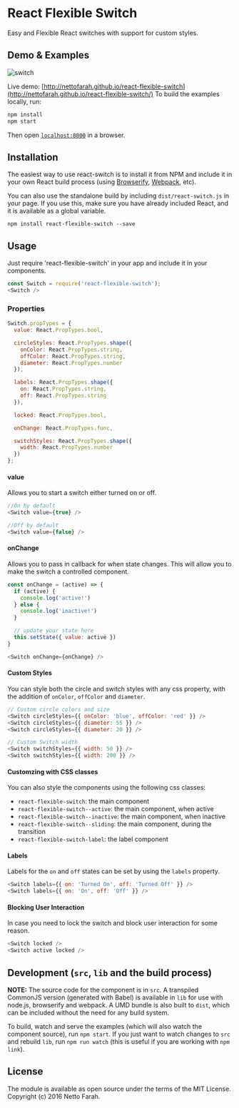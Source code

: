 # React Flexible Switch
Easy and Flexible React switches with support for custom styles.


## Demo & Examples

![switch](https://cloud.githubusercontent.com/assets/270688/14726482/870deed8-07d7-11e6-9c78-be337a1159f0.gif)

Live demo: [http://nettofarah.github.io/react-flexible-switch](http://nettofarah.github.io/react-flexible-switch/)
To build the examples locally, run:

```bash
npm install
npm start
```

Then open [`localhost:8000`](http://localhost:8000) in a browser.


## Installation

The easiest way to use react-switch is to install it from NPM and include it in your own React build process (using [Browserify](http://browserify.org), [Webpack](http://webpack.github.io/), etc).

You can also use the standalone build by including `dist/react-switch.js` in your page. If you use this, make sure you have already included React, and it is available as a global variable.

```
npm install react-flexible-switch --save
```


## Usage

Just require 'react-flexible-switch' in your app and include it in your components.

```javascript
const Switch = require('react-flexible-switch');
<Switch />
```

### Properties

```javascript
Switch.propTypes = {
  value: React.PropTypes.bool,

  circleStyles: React.PropTypes.shape({
    onColor: React.PropTypes.string,
    offColor: React.PropTypes.string,
    diameter: React.PropTypes.number
  }),

  labels: React.PropTypes.shape({
    on: React.PropTypes.string,
    off: React.PropTypes.string
  }),

  locked: React.PropTypes.bool,

  onChange: React.PropTypes.func,

  switchStyles: React.PropTypes.shape({
    width: React.PropTypes.number
  })
};
```

#### value
Allows you to start a switch either turned on or off.

```javascript
//On by default
<Switch value={true} />

//Off by default
<Switch value={false} />
```

#### onChange
Allows you to pass in callback for when state changes.
This will allow you to make the switch a controlled component.

```javascript
const onChange = (active) => {
  if (active) {
    console.log('active!')
  } else {
    console.log('inactive!')
  }

  // update your state here
  this.setState({ value: active })
}

<Switch onChange={onChange} />
```

#### Custom Styles
You can style both the circle and switch styles with any css property, with
the addition of `onColor`, `offColor` and `diameter`.


```javascript
// Custom circle colors and size
<Switch circleStyles={{ onColor: 'blue', offColor: 'red' }} />
<Switch circleStyles={{ diameter: 55 }} />
<Switch circleStyles={{ diameter: 20 }} />

// Custom Switch width
<Switch switchStyles={{ width: 50 }} />
<Switch switchStyles={{ width: 200 }} />
```

#### Customzing with CSS classes
You can also style the components using the following css classes:

- `react-flexible-switch`: the main component
- `react-flexible-switch--active`: the main component, when active
- `react-flexible-switch--inactive`: the main component, when inactive
- `react-flexible-switch--sliding`: the main component, during the transition
- `react-flexible-switch-label`: the label component

#### Labels
Labels for the `on` and `off` states can be set by using the `labels` property.

```javascript
<Switch labels={{ on: 'Turned On', off: 'Turned Off' }} />
<Switch labels={{ on: 'On', off: 'Off' }} />
```

#### Blocking User Interaction
In case you need to lock the switch and block user interaction for some reason.

```javascript
<Switch locked />
<Switch active locked />
```

## Development (`src`, `lib` and the build process)

**NOTE:** The source code for the component is in `src`. A transpiled CommonJS version (generated with Babel) is available in `lib` for use with node.js, browserify and webpack. A UMD bundle is also built to `dist`, which can be included without the need for any build system.

To build, watch and serve the examples (which will also watch the component source), run `npm start`. If you just want to watch changes to `src` and rebuild `lib`, run `npm run watch` (this is useful if you are working with `npm link`).

## License
The module is available as open source under the terms of the MIT License.
Copyright (c) 2016 Netto Farah.
